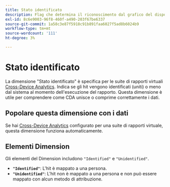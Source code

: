 ```yaml
---
title: Stato identificato
description: Flag che determina il riconoscimento dal grafico del dispositivo.
exl-id: 8c6e9003-96f8-460f-a490-203f67be6337
source-git-commit: 1a58c3e87f5918c91b891faa6027f5ad8b6024b9
workflow-type: tm+mt
source-wordcount: '111'
ht-degree: 3%

---
```


# Stato identificato

La dimensione &quot;Stato identificato&quot; è specifica per le suite di rapporti virtuali [Cross-Device Analytics](../cda/overview.md). Indica se gli hit vengono identificati (uniti) o meno dal sistema al momento dell&#39;esecuzione del rapporto. Questa dimensione è utile per comprendere come CDA unisce o comprime correttamente i dati.

## Popolare questa dimensione con i dati

Se hai [Cross-Device Analytics](../cda/overview.md) configurato per una suite di rapporti virtuale, questa dimensione funziona automaticamente.

## Elementi Dimension

Gli elementi del Dimension includono `"Identified"` e `"Unidentified"`.

* **`"Identified"`**: L&#39;hit è mappato a una persona.
* **`"Unidentified"`**: L&#39;hit non è mappato a una persona e non può essere mappato con alcun metodo di attribuzione.
